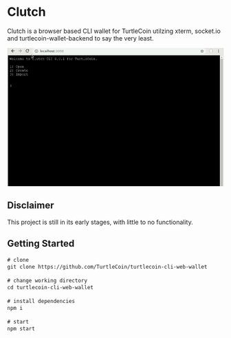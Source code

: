 # Clutch

Clutch is a browser based CLI wallet for TurtleCoin utilzing xterm, socket.io and turtlecoin-wallet-backend to say the very least.

![Create new Wallet](examples/assets/create_wallet.gif)

## Disclaimer

This project is still in its early stages, with little to no functionality.

## Getting Started

```
# clone
git clone https://github.com/TurtleCoin/turtlecoin-cli-web-wallet

# change working directory
cd turtlecoin-cli-web-wallet

# install dependencies
npm i

# start
npm start


```
